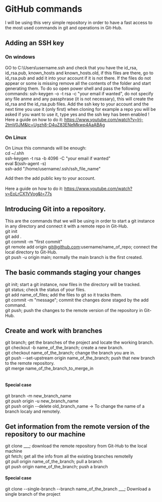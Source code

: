 # GitHub commands
I will be using this very simple repository in order to have a fast access to the most used commands in git and operations in Git-Hub.

## Adding an SSH key
### On windows
GO to C:\Users\username\.ssh and check that you have the id_rsa, id_rsa.pub, known_hosts and known_hosts.old, if this files are there, go to id_rsa.pub and add it into your account if it is not there. If the files do not appear or some is missing remove all the contents of the folder and start generating them. To do so open power shell and pass the following commands: ssh-keygen -o -t rsa -c "your email if wanted", do not specify any file anme and any passphrase (it is not necessary), this will create the id_rsa and the id_rsa.pub files. Add the ssh key to your account and the next time you use it (only first) when cloning for example a repo you will be asked if you want to use it, type yes and the ssh key has been enabled !
<br>
Here a guide on how to do it: https://www.youtube.com/watch?v=Irj-2tmV0JM&lc=Ugzh8-D4uZ83ENeMkwp4AaABAg

### On Linux
On Linux this commands will be enough:<br />
cd ~/.shh<br />
ssh-keygen -t rsa -b 4096 -C "your email if wanted"<br />
eval $(ssh-agent -s)<br />
ssh-add "/home/username/.ssh/ssh_file_name"<br />

Add then the add public key to your account.<br />
<br />
Here a guide on how to do it: https://www.youtube.com/watch?v=EoLrCX1VVog&t=77s

## Introducing Git into a repository. 
This are the commands that we will be using in order to start a git instance in any directory and connect it with a remote repo in Git-Hub.<br />
git init<br />
git add .<br />
git commit -m "first commit"<br />
git remote add origin git@github.com:username/name_of_repo; connect the local directory to Git-Hub.<br />
git push -u origin main; normally the main branch is the first created.<br />

## The basic commands staging your changes
git init; start a git instance, now files in the directory will be tracked.<br />
git status; check the status of your files.<br />
git add name_of_files; add the files to git so it tracks them.<br />
git commit -m "message"; commit the changes done staged by the add command.<br />
git push; push the changes to the remote version of the repository in Git-Hub.<br />

## Create and work with branches
git branch; get the branches of the project and locate the working branch.<br />
git checkout -b name_of_the_branch; create a new branch.<br />
git checkout name_of_the_branch; change the branch you are in.<br />
git push --set-upstream origin name_of_the_branch; push that new branch to the remote repository. <br />
git merge name_of_the_branch_to_merge_in<br /><br />
#### Special case
git branch -m new_branch_name<br />
git push origin -u new_branch_name<br />
git push origin --delete old_branch_name -> To change the name of a branch localy and remotely.

## Get information from the remote version of the repository to our machine
git clone ___; download the remote repository from Git-Hub to the local machine<br /> 
git fetch; get all the info from all the existing branches remotelly<br />
git pull origin name_of_the_branch; pull a branch<br />
git push origin name_of_the_branch; push a branch<br />
#### Special case
git clone --single-branch --branch name_of_the_branch ___; Download a single branch of the project



